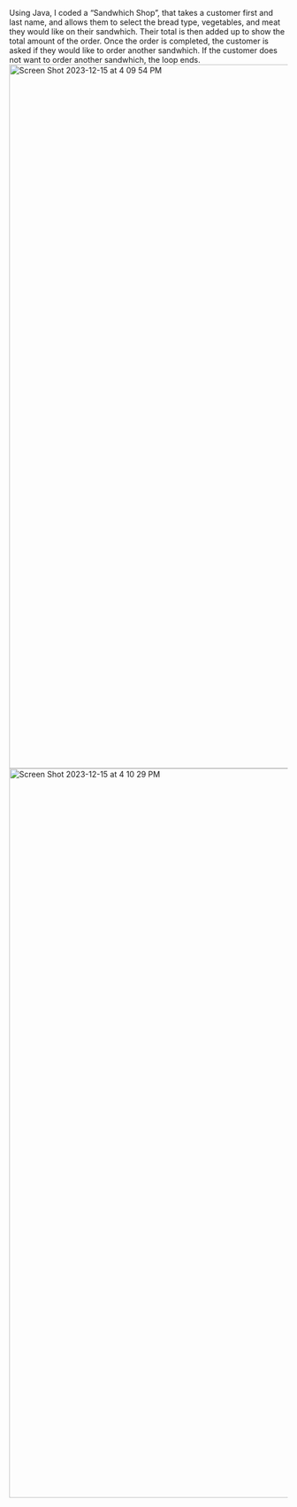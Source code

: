Using Java, I coded a “Sandwhich Shop”, that takes a customer first and last name, and allows them to select the bread type, vegetables, and meat they would like on their sandwhich. 
Their total is then added up to show the total amount of the order. Once the order is completed, the customer is asked if they would like to order another sandwhich. If the customer 
does not want to order another sandwhich, the loop ends.
<img width="1272" alt="Screen Shot 2023-12-15 at 4 09 54 PM" src="https://github.com/Jarebear303/Sandwhich-Shop/assets/157234488/1eb5d6af-bb91-44b8-aa0f-17e961cc10db">
<img width="1318" alt="Screen Shot 2023-12-15 at 4 10 29 PM" src="https://github.com/Jarebear303/Sandwhich-Shop/assets/157234488/ad35477a-e12a-4b0a-850a-e2750d43a448">
